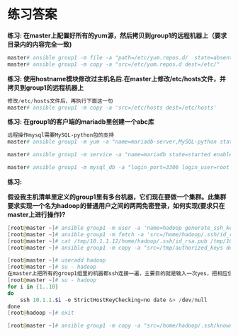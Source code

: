 # 练习答案

**练习: 在master上配置好所有的yum源，然后拷贝到group1的远程机器上（要求目录内的内容完全一致)**

```powershell
master# ansible group1 -m file -a "path=/etc/yum.repos.d/  state=absent"
master# ansible group1 -m copy -a "src=/etc/yum.repos.d dest=/etc/"
```

**练习: 使用hostname模块修改过主机名后.在master上修改/etc/hosts文件，并拷贝到group1的远程机器上**

```powershell
修改/etc/hosts文件后，再执行下面这一句
master# ansible group1 -m copy -a 'src=/etc/hosts dest=/etc/hosts'
```

**练习: 在group1的客户端的mariadb里创建一个abc库**

```powershell
远程操作mysql需要MySQL-python包的支持
master# ansible group1 -m yum -a "name=mariadb-server,MySQL-python state=present"

master# ansible group1 -m service -a "name=mariadb state=started enabled=yes"

master# ansible group1 -m mysql_db -a "login_port=3306 login_user=root name=abc state=present" 
```

**练习:**

**假设我主机清单里定义的group1里有多台机器，它们现在要做一个集群。此集群要求实现一个名为hadoop的普通用户之间的两两免密登录，如何实现(要求只在master上进行操作)?**

```powershell
[root@master ~]# ansible group1 -m user -a 'name=hadoop generate_ssh_key=yes'
[root@master ~]# ansible group1 -m fetch -a 'src=/home/hadoop/.ssh/id_rsa.pub dest=/tmp'
[root@master ~]# cat /tmp/10.1.1.12/home/hadoop/.ssh/id_rsa.pub /tmp/10.1.1.13/home/hadoop/.ssh/id_rsa.pub >> authorized_keys
[root@master ~]# ansible group1 -m copy -a "src=/tmp/authorized_keys dest=/home/hadoop/.ssh/"

[root@master ~]# useradd hadoop
[root@master ~]# su - hadoop
在master上把所有的group1组里的机器都ssh连接一遍，主要目的就是输入一次yes，把相应信息保存到/home/hadoop/.ssh/known_hosts里
[root@master ~]# su - hadoop
for i in {1..10}
do
	ssh 10.1.1.$i -o StrictHostKeyChecking=no date &> /dev/null
done
[root@hadoop ~]# exit

[root@master ~]# ansible group1 -m copy -a "src=/home/hadoop/.ssh/known_hosts dest=/home/hadoop/.ssh/known_hosts"
```

